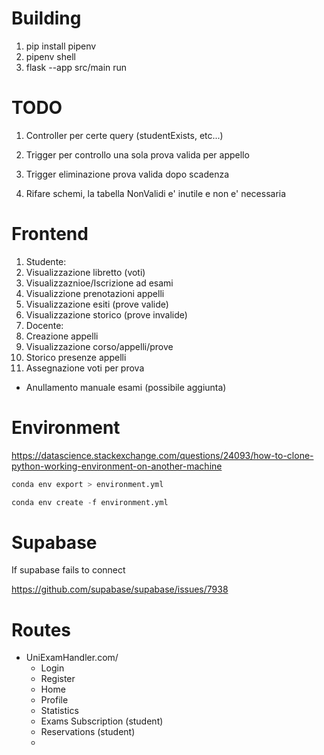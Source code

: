 # Building
1. pip install pipenv
2. pipenv shell
3. flask --app src/main run

# TODO
1. Controller per certe query (studentExists, etc...)
2. Trigger per controllo una sola prova valida per appello
3. Trigger eliminazione prova valida dopo scadenza

4. Rifare schemi, la tabella NonValidi e' inutile e non e' necessaria

# Frontend
1. Studente:
  1. Visualizzazione libretto (voti)
  2. Visualizzaznioe/Iscrizione ad esami
  3. Visualizzione prenotazioni appelli
  4. Visualizzazione esiti (prove valide)
  5. Visualizzazione storico (prove invalide)
2. Docente:
  1. Creazione appelli
  2. Visualizzazione corso/appelli/prove
  3. Storico presenze appelli
  4. Assegnazione voti per prova
  - Anullamento manuale esami (possibile aggiunta)

# Environment
https://datascience.stackexchange.com/questions/24093/how-to-clone-python-working-environment-on-another-machine

```python
conda env export > environment.yml

conda env create -f environment.yml
```

# Supabase

If supabase fails to connect 

https://github.com/supabase/supabase/issues/7938

# Routes
* UniExamHandler.com/
  * Login
  * Register
  * Home
  * Profile
  * Statistics
  * Exams Subscription (student)
  * Reservations (student)
  * 

